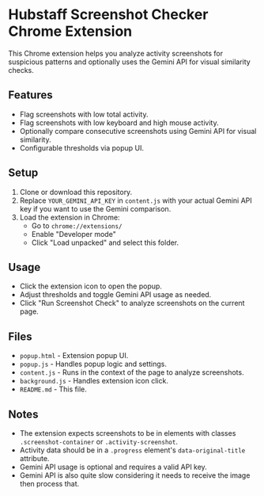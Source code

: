 # Hubstaff Screenshot Checker Chrome Extension

This Chrome extension helps you analyze activity screenshots for suspicious patterns and optionally uses the Gemini API for visual similarity checks.

## Features

- Flag screenshots with low total activity.
- Flag screenshots with low keyboard and high mouse activity.
- Optionally compare consecutive screenshots using Gemini API for visual similarity.
- Configurable thresholds via popup UI.

## Setup

1. Clone or download this repository.
2. Replace `YOUR_GEMINI_API_KEY` in `content.js` with your actual Gemini API key if you want to use the Gemini comparison.
3. Load the extension in Chrome:
   - Go to `chrome://extensions/`
   - Enable "Developer mode"
   - Click "Load unpacked" and select this folder.

## Usage

- Click the extension icon to open the popup.
- Adjust thresholds and toggle Gemini API usage as needed.
- Click "Run Screenshot Check" to analyze screenshots on the current page.

## Files

- `popup.html` - Extension popup UI.
- `popup.js` - Handles popup logic and settings.
- `content.js` - Runs in the context of the page to analyze screenshots.
- `background.js` - Handles extension icon click.
- `README.md` - This file.

## Notes

- The extension expects screenshots to be in elements with classes `.screenshot-container` or `.activity-screenshot`.
- Activity data should be in a `.progress` element's `data-original-title` attribute.
- Gemini API usage is optional and requires a valid API key.
- Gemini API is also quite slow considering it needs to receive the image then process that.
